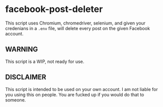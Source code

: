 # facebook-post-deleter
This script uses Chromium, chromedriver, selenium, 
and given your credenians in a `.env` file, 
will delete every post on the given Facebook account.

## WARNING
This script is a WIP, not ready for use.

## DISCLAIMER
This script is intended to be used on your own account.
I am not liable for you using this on people. You are fucked up if you would do that to someone.
